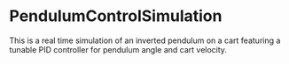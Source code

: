 # PendulumControlSimulation
This is a real time simulation of an inverted pendulum on a cart featuring a tunable PID controller for pendulum angle and cart velocity.

